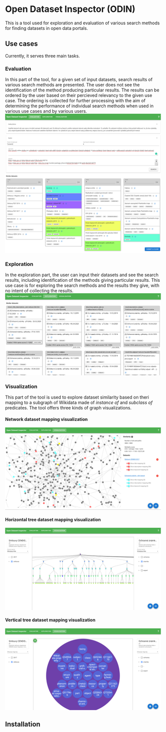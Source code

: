 # Open Dataset Inspector (ODIN)
This is a tool used for exploration and evaluation of various search methods for finding datasets in open data portals.

## Use cases
Currently, it serves three main tasks.

### Evaluation
In this part of the tool, for a given set of input datasets, search results of various search methods are presented.
The user does not see the identification of the method producing particular results.
The results can be ordered by the user based on their percieved relevancy to the given use case.
The ordering is collected for further processing with the aim of determining the performance of individual search methods when used in various use cases and by various users.
![Evaluation in ODIN](images/evaluation-screenshot.png)

### Exploration
In the exploration part, the user can input their datasets and see the search results, including identification of the methods giving particular results.
This use case is for exploring the search methods and the results they give, with no intent of collecting the results.
![Exploration in ODIN](images/exploration-screenshot.png)

### Visualization
This part of the tool is used to explore dataset similarity based on theri mapping to a subgraph of Wikidata made of *instance of* and *subclass of* predicates.
The tool offers three kinds of graph visualizations. 

#### Network dataset mapping visualization
![Network visualization in ODIN](images/visualization-network.png)

#### Horizontal tree dataset mapping visualization
![Horizontal tree visualization in ODIN](images/visualization-tree.png)

#### Vertical tree dataset mapping visualization
![Vertical tree visualization in ODIN](images/visualization-vertical-tree.png)

## Installation
